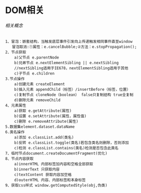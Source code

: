 <!--
 * @version: 1.0.0
 * @Date: 2019-09-26 10:59:36
 * @LastEditTime: 2019-09-26 11:34:19
 -->
# DOM相关

###### 相关概念

    1、冒泡：嵌套结构，当触发底层事件引发向上传递触发相同事件直至window
       冒泡取消:①属性：e.cancelBubble;②方法：e.stopPropagation();
    2、节点获取
        a)父节点 e.parentNode
        b)兄弟节点 e.nextElementSibling || e.nextSibling 
        //nextSibling适用于IE678，nextElementSibling适用于其他
        c)子节点 e.children
    3.节点操作
        a)创建元素 createElement
        b)插入元素 appendChild（标签）/insertBefore（标签，位置）
        c)复制节点 cloneNode（boolean） false只复制结构 true全复制
        d)删除元素 removeChild
    4、元素属性
        a)获取 e.getAttribute(属性)
        b)设置 e.setAttribute(属性，属性值)
        c)删除 e.removeAttribute(属性)
    5.数据集element.dataset.dataName
    6.类名操作
        a)添加 e.classList.add(类名)
        b)反转 e.classList.toggle(类名)若包含类名则删除，否则添加
        c)检测 e.classList.contains(类名)检测是否包含此类名
    7、临时节点document.createDocumentFragment(优化)
    8、节点内容获取
        a)innerHTML 内部标签加内容和空格全部获取
        b)innerText 只获取内容
        c)textContent 获取内容加空格
        d)outerHTML 内容、内部标签和本身标签
    9、获取css样式 window.getComputedStyle(obj,伪类)
    